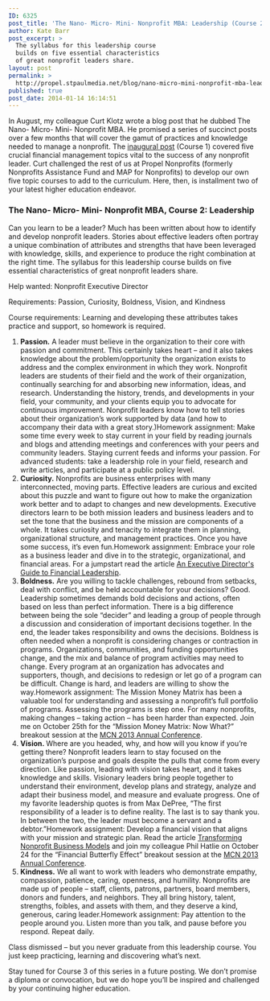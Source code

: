 ```yaml
---
ID: 6325
post_title: 'The Nano- Micro- Mini- Nonprofit MBA: Leadership (Course 2)'
author: Kate Barr
post_excerpt: >
  The syllabus for this leadership course
  builds on five essential characteristics
  of great nonprofit leaders share.
layout: post
permalink: >
  http://propel.stpaulmedia.net/blog/nano-micro-mini-nonprofit-mba-leadership-course-2/
published: true
post_date: 2014-01-14 16:14:51
---
```

In August, my colleague Curt Klotz wrote a blog post that he dubbed The Nano- Micro- Mini- Nonprofit MBA. He promised a series of succinct posts over a few months that will cover the gamut of practices and knowledge needed to manage a nonprofit. The <a href="http://propel.stpaulmedia.net/blog/nano-micro-mini-nonprofit-mba-course-1/">inaugural post</a> (Course 1) covered five crucial financial management topics vital to the success of any nonprofit leader. Curt challenged the rest of us at Propel Nonprofits (formerly Nonprofits Assistance Fund and MAP for Nonprofits) to develop our own five topic courses to add to the curriculum. Here, then, is installment two of your latest higher education endeavor.
<h3>The Nano- Micro- Mini- Nonprofit MBA, Course 2: Leadership</h3>
Can you learn to be a leader? Much has been written about how to identify and develop nonprofit leaders. Stories about effective leaders often portray a unique combination of attributes and strengths that have been leveraged with knowledge, skills, and experience to produce the right combination at the right time. The syllabus for this leadership course builds on five essential characteristics of great nonprofit leaders share.

Help wanted: Nonprofit Executive Director

Requirements: Passion, Curiosity, Boldness, Vision, and Kindness

Course requirements: Learning and developing these attributes takes practice and support, so homework is required.
<ol>
 	<li><strong>Passion.</strong> A leader must believe in the organization to their core with passion and commitment. This certainly takes heart – and it also takes knowledge about the problem/opportunity the organization exists to address and the complex environment in which they work. Nonprofit leaders are students of their field and the work of their organization, continually searching for and absorbing new information, ideas, and research. Understanding the history, trends, and developments in your field, your community, and your clients equip you to advocate for continuous improvement. Nonprofit leaders know how to tell stories about their organization’s work supported by data (and how to accompany their data with a great story.)Homework assignment: Make some time every week to stay current in your field by reading journals and blogs and attending meetings and conferences with your peers and community leaders. Staying current feeds and informs your passion. For advanced students: take a leadership role in your field, research and write articles, and participate at a public policy level.</li>
 	<li><strong>Curiosity.</strong> Nonprofits are business enterprises with many interconnected, moving parts. Effective leaders are curious and excited about this puzzle and want to figure out how to make the organization work better and to adapt to changes and new developments. Executive directors learn to be both mission leaders and business leaders and to set the tone that the business and the mission are components of a whole. It takes curiosity and tenacity to integrate them in planning, organizational structure, and management practices. Once you have some success, it’s even fun.Homework assignment: Embrace your role as a business leader and dive in to the strategic, organizational, and financial areas. For a jumpstart read the article <a href="http://propel.stpaulmedia.net/resources/executive-directors-guide-financial-leadership/">An Executive Director's Guide to Financial Leadership</a>.</li>
 	<li><strong>Boldness.</strong> Are you willing to tackle challenges, rebound from setbacks, deal with conflict, and be held accountable for your decisions? Good. Leadership sometimes demands bold decisions and actions, often based on less than perfect information. There is a big difference between being the sole “decider” and leading a group of people through a discussion and consideration of important decisions together. In the end, the leader takes responsibility and owns the decisions. Boldness is often needed when a nonprofit is considering changes or contraction in programs. Organizations, communities, and funding opportunities change, and the mix and balance of program activities may need to change. Every program at an organization has advocates and supporters, though, and decisions to redesign or let go of a program can be difficult. Change is hard, and leaders are willing to show the way.Homework assignment: The Mission Money Matrix has been a valuable tool for understanding and assessing a nonprofit’s full portfolio of programs. Assessing the programs is step one. For many nonprofits, making changes – taking action – has been harder than expected. Join me on October 25th for the “Mission Money Matrix: Now What?” breakout session at the <a href="http://northstarnonprofits.org/breakouts.html" target="_blank" rel="noopener">MCN 2013 Annual Conference</a>.</li>
 	<li><strong>Vision. </strong>Where are you headed, why, and how will you know if you’re getting there? Nonprofit leaders learn to stay focused on the organization’s purpose and goals despite the pulls that come from every direction. Like passion, leading with vision takes heart, and it takes knowledge and skills. Visionary leaders bring people together to understand their environment, develop plans and strategy, analyze and adapt their business model, and measure and evaluate progress. One of my favorite leadership quotes is from Max DePree, “The first responsibility of a leader is to define reality. The last is to say thank you. In between the two, the leader must become a servant and a debtor.”Homework assignment: Develop a financial vision that aligns with your mission and strategic plan. Read the article <a href="http://propel.stpaulmedia.net/resources/transforming-nonprofit-business-models/">Transforming Nonprofit Business Models</a> and join my colleague Phil Hatlie on October 24 for the “Financial Butterfly Effect” breakout session at the <a href="http://northstarnonprofits.org/breakouts.html" target="_blank" rel="noopener">MCN 2013 Annual Conference</a>.</li>
 	<li><strong>Kindness.</strong> We all want to work with leaders who demonstrate empathy, compassion, patience, caring, openness, and humility. Nonprofits are made up of people – staff, clients, patrons, partners, board members, donors and funders, and neighbors. They all bring history, talent, strengths, foibles, and assets with them, and they deserve a kind, generous, caring leader.Homework assignment: Pay attention to the people around you. Listen more than you talk, and pause before you respond. Repeat daily.</li>
</ol>
Class dismissed – but you never graduate from this leadership course. You just keep practicing, learning and discovering what’s next.

Stay tuned for Course 3 of this series in a future posting. We don’t promise a diploma or convocation, but we do hope you’ll be inspired and challenged by your continuing higher education.